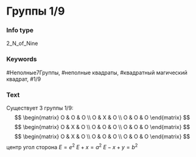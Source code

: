 # Группы 1/9
### Info type
2_N_of_Nine
### Keywords
#Неполные7Группы, #неполные квадраты, #квадратный магический квадрат, #1/9
### Text
Существует 3 группы 1/9:
$$
\begin{matrix}
O & O & O \\
O & X & O \\
O & O & O
\end{matrix}
$$
$$
\begin{matrix}
O & X & O \\
O & O & O \\
O & O & O
\end{matrix}
$$
$$
\begin{matrix}
O & X & O \\
O & O & O \\
O & O & O
\end{matrix}
$$
центр
угол
сторона
$E = e^2$
$E + x = a^2$
$E - x + y = b^2$